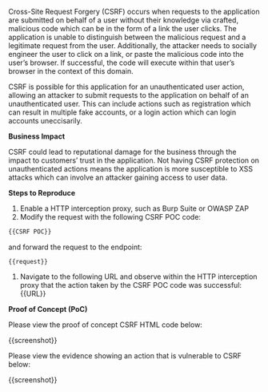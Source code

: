 Cross-Site Request Forgery (CSRF) occurs when requests to the application are submitted on behalf of a user without their knowledge via crafted, malicious code which can be in the form of a link the user clicks. The application is unable to distinguish between the malicious request and a legitimate request from the user. Additionally, the attacker needs to socially engineer the user to click on a link, or paste the malicious code into the user’s browser. If successful, the code will execute within that user’s browser in the context of this domain.

CSRF is possible for this application for an unauthenticated user action, allowing an attacker to submit requests to the application on behalf of an unauthenticated user. This can include actions such as registration which can result in multiple fake accounts, or a login action which can login accounts uneccisarily.

**Business Impact**

CSRF could lead to reputational damage for the business through the impact to customers’ trust in the application. Not having CSRF protection on unauthenticated actions means the application is more susceptible to XSS attacks which can involve an attacker gaining access to user data.

**Steps to Reproduce**

1. Enable a HTTP interception proxy, such as Burp Suite or OWASP ZAP
1. Modify the request with the following CSRF POC code:

```HTML
{{CSRF POC}}
```

 and forward the request to the endpoint:

```HTTP
{{request}}
```

1. Navigate to the following URL and observe within the HTTP interception proxy that the action taken by the CSRF POC code was successful: {{URL}}

**Proof of Concept (PoC)**

Please view the proof of concept CSRF HTML code below:

{{screenshot}}

Please view the evidence showing an action that is vulnerable to CSRF below:

{{screenshot}}
